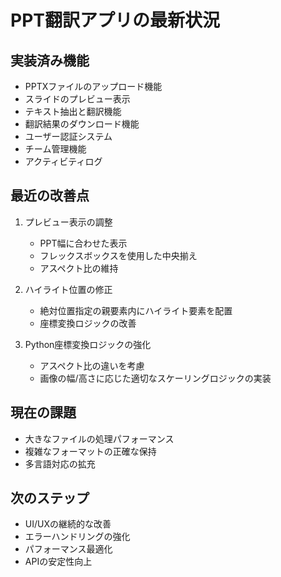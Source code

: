 # PPT翻訳アプリの最新状況

## 実装済み機能
- PPTXファイルのアップロード機能
- スライドのプレビュー表示
- テキスト抽出と翻訳機能
- 翻訳結果のダウンロード機能
- ユーザー認証システム
- チーム管理機能
- アクティビティログ

## 最近の改善点
1. プレビュー表示の調整
   - PPT幅に合わせた表示
   - フレックスボックスを使用した中央揃え
   - アスペクト比の維持

2. ハイライト位置の修正
   - 絶対位置指定の親要素内にハイライト要素を配置
   - 座標変換ロジックの改善

3. Python座標変換ロジックの強化
   - アスペクト比の違いを考慮
   - 画像の幅/高さに応じた適切なスケーリングロジックの実装

## 現在の課題
- 大きなファイルの処理パフォーマンス
- 複雑なフォーマットの正確な保持
- 多言語対応の拡充

## 次のステップ
- UI/UXの継続的な改善
- エラーハンドリングの強化
- パフォーマンス最適化
- APIの安定性向上 